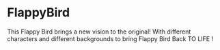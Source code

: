 # FlappyBird
This Flappy Bird brings a new vision to the original!
With different characters and different backgrounds to bring Flappy Bird Back TO LIFE !
